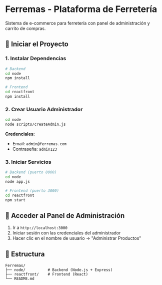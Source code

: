 # Ferremas - Plataforma de Ferretería

Sistema de e-commerce para ferretería con panel de administración y carrito de compras.

## 🚀 Iniciar el Proyecto

### 1. Instalar Dependencias

```bash
# Backend
cd node
npm install

# Frontend
cd reactfront
npm install
```

### 2. Crear Usuario Administrador

```bash
cd node
node scripts/createAdmin.js
```

**Credenciales:**
- Email: `admin@ferremas.com`
- Contraseña: `admin123`

### 3. Iniciar Servicios

```bash
# Backend (puerto 8000)
cd node
node app.js

# Frontend (puerto 3000)
cd reactfront
npm start
```

## 🔐 Acceder al Panel de Administración

1. Ir a `http://localhost:3000`
2. Iniciar sesión con las credenciales del administrador
3. Hacer clic en el nombre de usuario → "Administrar Productos"

## 📁 Estructura

```
Ferremas/
├── node/          # Backend (Node.js + Express)
├── reactfront/    # Frontend (React)
└── README.md
```